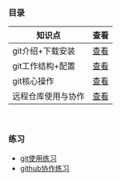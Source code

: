 ### 目录

| 知识点             | 查看      |
| ------------------ | --------- |
| git介绍+下载安装   | [查看](https://github.com/ebbmne/learning-note/blob/master/Git/01-git%E4%BB%8B%E7%BB%8D%2B%E4%B8%8B%E8%BD%BD%E5%AE%89%E8%A3%85.md)  |
| git工作结构+配置   | [查看](https://github.com/ebbmne/learning-note/blob/master/Git/02-git%E5%B7%A5%E4%BD%9C%E7%BB%93%E6%9E%84%2B%E9%85%8D%E7%BD%AE.md) |
| git核心操作        | [查看](https://github.com/ebbmne/learning-note/blob/master/Git/03-git%E6%A0%B8%E5%BF%83%E6%93%8D%E4%BD%9C.md) |
| 远程仓库使用与协作 | [查看](https://github.com/ebbmne/learning-note/blob/master/Git/04-%E8%BF%9C%E7%A8%8B%E4%BB%93%E5%BA%93%E4%BD%BF%E7%94%A8%E4%B8%8E%E5%8D%8F%E4%BD%9C.md) |

<br/>

### 练习

* [git使用练习](https://github.com/ebbmne/learning-note/blob/master/Git/exercise/exercise-1.md)
* [github协作练习](https://github.com/ebbmne/learning-note/blob/master/Git/exercise/exercise-2.md)